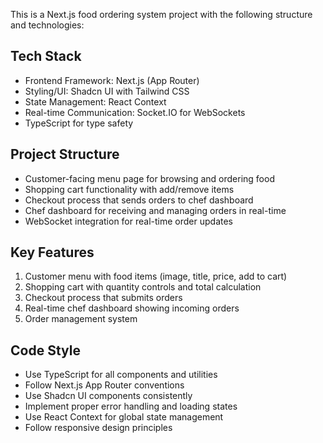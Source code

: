 <!-- Use this file to provide workspace-specific custom instructions to Copilot. For more details, visit https://code.visualstudio.com/docs/copilot/copilot-customization#_use-a-githubcopilotinstructionsmd-file -->

This is a Next.js food ordering system project with the following structure and technologies:

## Tech Stack
- Frontend Framework: Next.js (App Router)
- Styling/UI: Shadcn UI with Tailwind CSS
- State Management: React Context
- Real-time Communication: Socket.IO for WebSockets
- TypeScript for type safety

## Project Structure
- Customer-facing menu page for browsing and ordering food
- Shopping cart functionality with add/remove items
- Checkout process that sends orders to chef dashboard
- Chef dashboard for receiving and managing orders in real-time
- WebSocket integration for real-time order updates

## Key Features
1. Customer menu with food items (image, title, price, add to cart)
2. Shopping cart with quantity controls and total calculation
3. Checkout process that submits orders
4. Real-time chef dashboard showing incoming orders
5. Order management system

## Code Style
- Use TypeScript for all components and utilities
- Follow Next.js App Router conventions
- Use Shadcn UI components consistently
- Implement proper error handling and loading states
- Use React Context for global state management
- Follow responsive design principles
